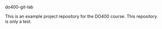 do400-git-lab


This is an example project repository for the DO400 course.
This repository is only a test.

